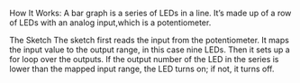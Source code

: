 How It Works:
A bar graph is a series of LEDs in a line.
It’s made up of a row of LEDs with an analog
input,which is a potentiometer.

The Sketch
The sketch first reads the input from the potentiometer. It maps the
input value to the output range, in this case nine LEDs. Then it sets
up a for loop over the outputs. If the output number of the LED in
the series is lower than the mapped input range, the LED turns on;
if not, it turns off.
